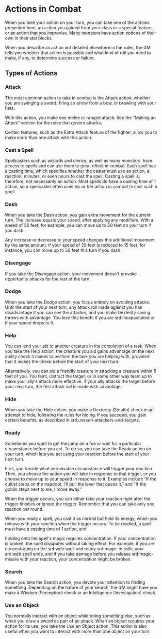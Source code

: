 Actions in Combat
=================

When you take your action on your turn, you can take one of the actions
presented here, an action you gained from your class or a special
feature, or an action that you improvise. Many monsters have action
options of their own in their stat blocks.

When you describe an action not detailed elsewhere in the rules, the GM
tells you whether that action is possible and what kind of roll you need
to make, if any, to determine success or failure.

Types of Actions
----------------

### Attack

The most common action to take in combat is the Attack action, whether
you are swinging a sword, firing an arrow from a bow, or brawling with
your fists.

With this action, you make one melee or ranged attack. See the "Making
an Attack" section for the rules that govern attacks.

Certain features, such as the Extra Attack feature of the fighter, allow
you to make more than one attack with this action.

### Cast a Spell

Spellcasters such as wizards and clerics, as well as many monsters, have
access to spells and can use them to great effect in combat. Each spell
has a casting time, which specifies whether the caster must use an
action, a reaction, minutes, or even hours to cast the spell. Casting a
spell is, therefore, not necessarily an action. Most spells do have a
casting time of 1 action, so a spellcaster often uses his or her action
in combat to cast such a spell.

### Dash

When you take the Dash action, you gain extra movement for the current
turn. The increase equals your speed, after applying any modifiers. With
a speed of 30 feet, for example, you can move up to 60 feet on your turn
if you dash.

Any increase or decrease to your speed changes this additional movement
by the same amount. If your speed of 30 feet is reduced to 15 feet, for
instance, you can move up to 30 feet this turn if you dash.

### Disengage

If you take the Disengage action, your movement doesn't provoke
opportunity attacks for the rest of the turn.

### Dodge

When you take the Dodge action, you focus entirely on avoiding attacks.
Until the start of your next turn, any attack roll made against you has
disadvantage if you can see the attacker, and you make Dexterity saving
throws with advantage. You lose this benefit if you are
srd:incapacitated or if your speed drops to 0.

### Help

You can lend your aid to another creature in the completion of a task.
When you take the Help action, the creature you aid gains advantage on
the next ability check it makes to perform the task you are helping
with, provided that it makes the check before the start of your next
turn.

Alternatively, you can aid a friendly creature in attacking a creature
within 5 feet of you. You feint, distract the target, or in some other
way team up to make your ally's attack more effective. If your ally
attacks the target before your next turn, the first attack roll is made
with advantage.

### Hide

When you take the Hide action, you make a Dexterity (Stealth) check in
an attempt to hide, following the rules for hiding. If you succeed, you
gain certain benefits, as described in srd:unseen-attackers-and-targets.

### Ready

Sometimes you want to get the jump on a foe or wait for a particular
circumstance before you act. To do so, you can take the Ready action on
your turn, which lets you act using your reaction before the start of
your next turn.

First, you decide what perceivable circumstance will trigger your
reaction. Then, you choose the action you will take in response to that
trigger, or you choose to move up to your speed in response to it.
Examples include "If the cultist steps on the trapdoor, I'll pull the
lever that opens it," and "If the goblin steps next to me, I move away."

When the trigger occurs, you can either take your reaction right after
the trigger finishes or ignore the trigger. Remember that you can take
only one reaction per round.

When you ready a spell, you cast it as normal but hold its energy, which
you release with your reaction when the trigger occurs. To be readied, a
spell must have a casting time of 1 action, and

holding onto the spell's magic requires concentration. If your
concentration is broken, the spell dissipates without taking effect. For
example, if you are concentrating on the srd:web spell and ready
srd:magic-missile, your srd:web spell ends, and if you take damage
before you release srd:magic-missile with your reaction, your
concentration might be broken.

### Search

When you take the Search action, you devote your attention to finding
something. Depending on the nature of your search, the GM might have you
make a Wisdom (Perception) check or an Intelligence (Investigation)
check.

### Use an Object

You normally interact with an object while doing something else, such as
when you draw a sword as part of an attack. When an object requires your
action for its use, you take the Use an Object action. This action is
also useful when you want to interact with more than one object on your
turn.
